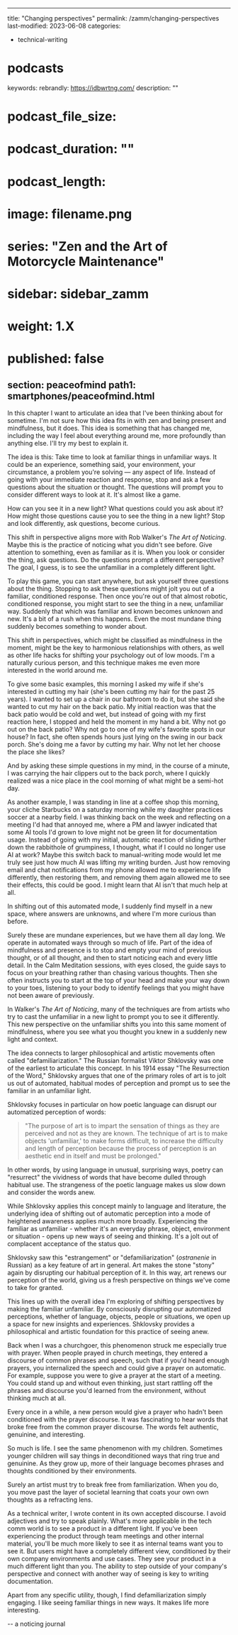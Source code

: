 
---
title: "Changing perspectives"
permalink: /zamm/changing-perspectives
last-modified: 2023-06-08
categories:
- technical-writing
# podcasts
keywords: 
rebrandly: https://idbwrtng.com/
description: ""
# podcast_file_size: 
# podcast_duration: ""
# podcast_length: 
# image: filename.png
# series: "Zen and the Art of Motorcycle Maintenance"
# sidebar: sidebar_zamm
# weight: 1.X
# published: false
section: peaceofmind
path1: smartphones/peaceofmind.html
---

In this chapter I want to articulate an idea that I've been thinking about for sometime. I'm not sure how this idea fits in with zen and being present and mindfulness, but it does. This idea is something that has changed me, including the way I feel about everything around me, more profoundly than anything else. I'll try my best to explain it.

The idea is this: Take time to look at familiar things in unfamiliar ways. It could be an experience, something said, your environment, your circumstance, a problem you're solving &mdash; any aspect of life. Instead of going with your immediate reaction and response, stop and ask a few questions about the situation or thought. The questions will prompt you to consider different ways to look at it. It's almost like a game.   

How can you see it in a new light? What questions could you ask about it? How might those questions cause you to see the thing in a new light? Stop and look differently, ask questions, become curious.

This shift in perspective aligns more with Rob Walker's *The Art of Noticing*. Maybe this is the practice of noticing what you didn't see before. Give attention to something, even as familiar as it is. When you look or consider the thing, ask questions. Do the questions prompt a different perspective? The goal, I guess, is to see the unfamiliar in a completely different light.

To play this game, you can start anywhere, but ask yourself three questions about the thing. Stopping to ask these questions might jolt you out of a familiar, conditioned response. Then once you're out of that almost robotic, conditioned response, you might start to see the thing in a new, unfamiliar way. Suddenly that which was familiar and known becomes unknown and new. It's a bit of a rush when this happens. Even the most mundane thing suddenly becomes something to wonder about. 

This shift in perspectives, which might be classified as mindfulness in the moment, might be the key to harmonious relationships with others, as well as other life hacks for shifting your psychology out of low moods. I'm a naturally curious person, and this technique makes me even more interested in the world around me. 

To give some basic examples, this morning I asked my wife if she's interested in cutting my hair (she's been cutting my hair for the past 25 years). I wanted to set up a chair in our bathroom to do it, but she said she wanted to cut my hair on the back patio. My initial reaction was that the back patio would be cold and wet, but instead of going with my first reaction here, I stopped and held the moment in my hand a bit. Why not go out on the back patio? Why not go to one of my wife's favorite spots in our house? In fact, she often spends hours just lying on the swing in our back porch. She's doing me a favor by cutting my hair. Why not let her choose the place she likes?

And by asking these simple questions in my mind, in the course of a minute, I was carrying the hair clippers out to the back porch, where I quickly realized was a nice place in the cool morning of what might be a semi-hot day. 

As another example, I was standing in line at a coffee shop this morning, your cliche Starbucks on a saturday morning while my daughter practices soccer at a nearby field. I was thinking back on the week and reflecting on a meeting I'd had that annoyed me, where a PM and lawyer indicated that some AI tools I'd grown to love might not be green lit for documentation usage. Instead of going with my initial, automatic reaction of sliding further down the rabbithole of grumpiness, I thought, what if I could no longer use AI at work? Maybe this switch back to manual-writing mode would let me truly see just how much AI was lifting my writing burden. Just how removing email and chat notifications from my phone allowed me to experience life differently, then restoring them, and removing them again allowed me to see their effects, this could be good. I might learn that AI isn't that much help at all.

In shifting out of this automated mode, I suddenly find myself in a new space, where answers are unknowns, and where I'm more curious than before. 

Surely these are mundane experiences, but we have them all day long. We operate in automated ways through so much of life. Part of the idea of mindfulness and presence is to stop and empty your mind of previous thought, or of all thought, and then to start noticing each and every little detail. In the Calm Meditation sessions, with eyes closed, the guide says to focus on your breathing rather than chasing various thoughts. Then she often instructs you to start at the top of your head and make your way down to your toes, listening to your body to identify feelings that you might have not been aware of previously.

In Walker's *The Art of Noticing*, many of the techniques are from artists who try to cast the unfamiliar in a new light to prompt you to see it differently. This new perspective on the unfamiliar shifts you into this same moment of mindfulness, where you see what you thought you knew in a suddenly new light and context.

The idea connects to larger philosophical and artistic movements often called "defamiliarization." The Russian formalist Viktor Shklovsky was one of the earliest to articulate this concept. In his 1914 essay "The Resurrection of the Word," Shklovsky argues that one of the primary roles of art is to jolt us out of automated, habitual modes of perception and prompt us to see the familiar in an unfamiliar light. 

Shklovsky focuses in particular on how poetic language can disrupt our automatized perception of words:

> "The purpose of art is to impart the sensation of things as they are perceived and not as they are known. The technique of art is to make objects 'unfamiliar,' to make forms difficult, to increase the difficulty and length of perception because the process of perception is an aesthetic end in itself and must be prolonged."

In other words, by using language in unusual, surprising ways, poetry can "resurrect" the vividness of words that have become dulled through habitual use. The strangeness of the poetic language makes us slow down and consider the words anew.

While Shklovsky applies this concept mainly to language and literature, the underlying idea of shifting out of automatic perception into a mode of heightened awareness applies much more broadly. Experiencing the familiar as unfamiliar - whether it's an everyday phrase, object, environment or situation - opens up new ways of seeing and thinking. It's a jolt out of complacent acceptance of the status quo.

Shklovsky saw this "estrangement" or "defamiliarization" (*ostranenie* in Russian) as a key feature of art in general. Art makes the stone "stony" again by disrupting our habitual perception of it. In this way, art renews our perception of the world, giving us a fresh perspective on things we've come to take for granted. 

This lines up with the overall idea I'm exploring of shifting perspectives by making the familiar unfamiliar. By consciously disrupting our automatized perceptions, whether of language, objects, people or situations, we open up a space for new insights and experiences. Shklovsky provides a philosophical and artistic foundation for this practice of seeing anew.

Back when I was a churchgoer, this phenomenon struck me especially true with prayer. When people prayed in church meetings, they entered a discourse of common phrases and speech, such that if you'd heard enough prayers, you internalized the speech and could give a prayer on automatic. For example, suppose you were to give a prayer at the start of a meeting. You could stand up and without even thinking, just start rattling off the phrases and discourse you'd learned from the environment, without thinking much at all.

Every once in a while, a new person would give a prayer who hadn't been conditioned with the prayer discourse. It was fascinating to hear words that broke free from the common prayer discourse. The words felt authentic, genuinine, and interesting. 

So much is life. I see the same phenomenon with my children. Sometimes younger children will say things in deconditioned ways that ring true and genuinine. As they grow up, more of their language becomes phrases and thoughts conditioned by their environments. 

Surely an artist must try to break free from familiarization. When you do, you move past the layer of societal learning that coats your own own thoughts as a refracting lens.

As a technical writer, I wrote content in its own accepted discourse. I avoid adjectives and try to speak plainly. What's more applicable in the tech comm world is to see a product in a different light. If you've been experiencing the product through team meetings and other internal material, you'll be much more likely to see it as internal teams want you to see it. But users might have a completely different view, conditioned by their own company environments and use cases. They see your product in a much different light than you. The ability to step outside of your company's perspective and connect with another way of seeing is key to writing documentation.

Apart from any specific utility, though, I find defamiliarization simply engaging. I like seeing familiar things in new ways. It makes life more interesting.



-- a noticing journal